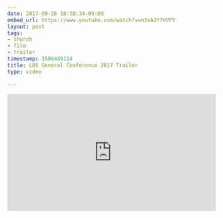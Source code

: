 ```yaml
---
date: 2017-09-26 18:38:34-05:00
embed_url: https://www.youtube.com/watch?v=n3sAJY7VVFY
layout: post
tags:
- church
- film
- trailer
timestamp: 1506469114
title: LDS General Conference 2017 Trailer
type: video

---
```

<iframe width="480" height="270" src="https://www.youtube.com/embed/n3sAJY7VVFY?feature=oembed" frameborder="0" allowfullscreen></iframe>

